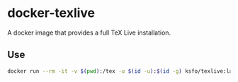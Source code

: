 # docker-texlive
A docker image that provides a full TeX Live installation.

## Use

```bash
docker run --rm -it -v $(pwd):/tex -u $(id -u):$(id -g) ksfo/texlive:latest xelatex helloworld.tex
```
